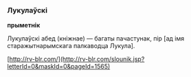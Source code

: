 ### Лукулаўскі
**прыметнік**

Лукулаўскі абед (кніжнае) — багаты пачастунак, пір [ад імя старажытнарымскага палкаводца Лукула].

<a rel="author">[http://rv-blr.com/](http://rv-blr.com/slounik.jsp?letterId=0&maskId=0&pageId=1565)</a>
